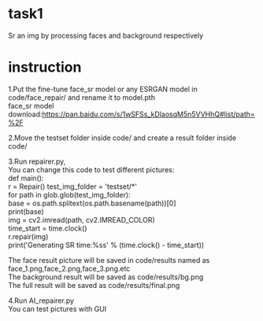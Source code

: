 # task1
Sr an img by processing faces and background respectively   
# instruction
1.Put the fine-tune face_sr model or any ESRGAN model in code/face_repair/ and rename it to model.pth   
face_sr model download:https://pan.baidu.com/s/1wSFSs_kDlaosqM5n5VVHhQ#list/path=%2F   
   
2.Move the testset folder inside code/ and create a result folder inside code/   
   
3.Run repairer.py,   
You can change this code to test different pictures:   
def main():   
r = Repair()
    test_img_folder = 'testset/*'   
    for path in glob.glob(test_img_folder):   
        base = os.path.splitext(os.path.basename(path))[0]   
        print(base)   
        img = cv2.imread(path, cv2.IMREAD_COLOR)   
        time_start = time.clock()   
        r.repair(img)   
        print('Generating SR time:%ss' % (time.clock() - time_start))   
   
The face result picture will be saved in code/results named as face_1.png,face_2.png,face_3.png.etc   
The background result will be saved as code/results/bg.png   
The full result will be saved as code/results/final.png   
   
4.Run AI_repairer.py   
You can test pictures with GUI   
